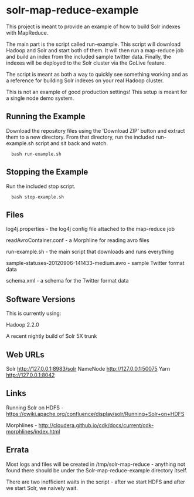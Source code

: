 solr-map-reduce-example
=======================

This project is meant to provide an example of how to build Solr indexes with MapReduce.

The main part is the script called run-example. This script will download Hadoop and Solr and start both of them. It will then run a map-reduce job and build an index from the included sample twitter data. Finally, the indexes will be deployed to the Solr cluster via the GoLive feature.

The script is meant as both a way to quickly see something working and as a reference for building Solr indexes on your real Hadoop cluster.

This is not an example of good production settings! This setup is meant for a single node demo system.

Running the Example
----------------------

Download the repository files using the 'Download ZIP' button and extract them to a new directory. From that directory, run the included run-example.sh script and sit back and watch.
    
      bash run-example.sh


Stopping the Example
----------------------

Run the included stop script.

      bash stop-example.sh


Files
----------------------

log4j.properties - the log4j config file attached to the map-reduce job

readAvroContainer.conf - a Morphline for reading avro files

run-example.sh - the main script that downloads and runs everything

sample-statuses-20120906-141433-medium.avro - sample Twitter format data

schema.xml - a schema for the Twitter format data


Software Versions
----------------------

This is currently using:

Hadoop 2.2.0

A recent nightly build of Solr 5X trunk


Web URLs
----------------------

Solr http://127.0.0.1:8983/solr
NameNode http://127.0.0.1:50075
Yarn http://127.0.0.1:8042


Links
----------------------

Running Solr on HDFS - https://cwiki.apache.org/confluence/display/solr/Running+Solr+on+HDFS

Morphlines - http://cloudera.github.io/cdk/docs/current/cdk-morphlines/index.html


Errata
----------------------

Most logs and files will be created in /tmp/solr-map-reduce - anything not found there should be under the Solr-map-reduce-example directory itself.

There are two inefficient waits in the script - after we start HDFS and after we start Solr, we naively wait.


